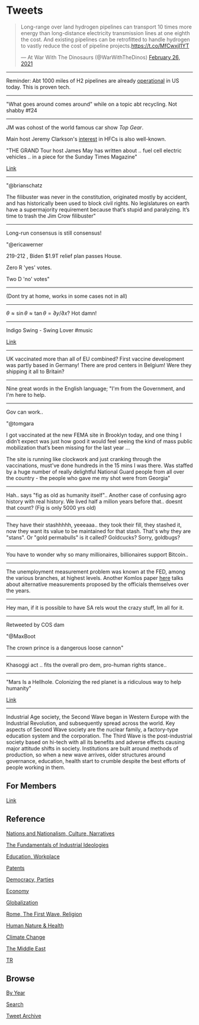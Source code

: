 # Tweets


<blockquote class="twitter-tweet"><p lang="en" dir="ltr">Long-range over land hydrogen pipelines can transport 10 times more energy than long-distance electricity transmission lines at one eighth the cost. And existing pipelines can be retrofitted to handle hydrogen to vastly reduce the cost of pipeline projects.<a href="https://t.co/MfCwxjI1YT">https://t.co/MfCwxjI1YT</a></p>&mdash; At War With The Dinosaurs (@WarWithTheDinos) <a href="https://twitter.com/WarWithTheDinos/status/1365344645669093379?ref_src=twsrc%5Etfw">February 26, 2021</a></blockquote> <script async src="https://platform.twitter.com/widgets.js" charset="utf-8"></script>

---

Reminder: Abt 1000 miles of H2 pipelines are already [operational](2019/03/wirespipes.md#doe) in US
today. This is proven tech.

---

"What goes around comes around" while on a topic abt recycling. Not shabby \#f24

---

JM was cohost of the world famous car show *Top Gear*.

Main host Jeremy Clarkson's [interest](https://www.hydrogenfuelnews.com/jeremy-clarkson-comes-out-in-support-of-hydrogen-fuel-cells/8528018/amp/)
in HFCs is also well-known.

"THE GRAND Tour host James May has written about .. fuel cell electric
vehicles ..  in a piece for the Sunday Times Magazine"

[Link](https://www.driving.co.uk/news/technology/james-may-written-hydrogen-manifesto-instead-reviewing-toyota-mirai/)

---

"@brianschatz

The filibuster was never in the constitution, originated mostly by
accident, and has historically been used to block civil rights. No
legislatures on earth have a supermajority requirement because that’s
stupid and paralyzing. It’s time to trash the Jim Crow filibuster"

---

Long-run consensus is still consensus!

"@ericawerner

219-212 , Biden $1.9T relief plan passes House. 

Zero R 'yes' votes.

Two D 'no' votes"

---

(Dont try at home, works in some cases not in all)

---

$\theta \approx \sin\theta \approx \tan\theta = \partial y/\partial x$? Hot damn!

---

Indigo Swing - Swing Lover \#music

[Link](https://youtu.be/OX9Qd-ri7ks?t=37)

---

UK vaccinated more than all of EU combined? First vaccine development
was partly based in Germany!  There are prod centers in Belgium! Were they
shipping it all to Britain? 

---

Nine great words in the English language; "I'm from the Government,
and I'm here to help.

---

Gov can work..

"@tomgara

I got vaccinated at the new FEMA site in Brooklyn today, and one thing
I didn’t expect was just how good it would feel seeing the kind of
mass public mobilization that’s been missing for the last year ...

The site is running like clockwork and just cranking through the
vaccinations, must've done hundreds in the 15 mins I was there. Was
staffed by a huge number of really delightful National Guard people
from all over the country - the people who gave me my shot were from
Georgia"

---

Hah.. says "fig as old as humanity itself".. Another case of confusing
agro history with real history. We lived half a millon years before
that.. doesnt that count? (Fig is only 5000 yrs old)

---

They have their stashhhhh, yeeeaaa.. they took their fill, they
stashed it, now they want its value to be maintained for that
stash. That's why they are "stans". Or "gold permabulls" is it called?
Goldcucks? Sorry, goldbugs?

---

You have to wonder why so many millionaires, billionaires support Bitcoin.. 

---

The unemployment measurement problem was known at the FED, among the
various branches, at highest levels. Another Komlos paper
[here](https://papers.ssrn.com/sol3/papers.cfm?abstract_id=3467994)
talks about alternative measurements proposed by the officials
themselves over the years.

---

Hey man, if it is possible to have SA rels wout the crazy stuff, Im
all for it. 

---

Retweeted by COS dam

"@MaxBoot

The crown prince is a dangerous loose cannon"

---

Khasoggi act .. fits the overall pro dem, pro-human rights stance.. 

---

"Mars Is a Hellhole. Colonizing the red planet is a ridiculous way to help humanity"

[Link](https://www.theatlantic.com/ideas/archive/2021/02/mars-is-no-earth/618133/)

---

Industrial Age society, the Second Wave began in Western Europe with
the Industrial Revolution, and subsequently spread across the
world. Key aspects of Second Wave society are the nuclear family, a
factory-type education system and the corporation. The Third Wave is
the post-industrial society based on hi-tech with all its benefits and
adverse effects causing major attitude shifts in society. Institutions
are built around methods of production, so when a new wave arrives,
older structures around governance, education, health start to crumble
despite the best efforts of people working in them.

## For Members

[Link](https://thirdwave-members.herokuapp.com)

## Reference

[Nations and Nationalism, Culture, Narratives](/2013/02/nations-and-nationalism.md)

[The Fundamentals of Industrial Ideologies](/2011/04/fundamentals-of-industrial-ideologies.md)

[Education, Workplace](2017/09/education-workplace.md)

[Patents](/2018/09/patents.md)

[Democracy, Parties](/2016/11/democracy.md)

[Economy](/2018/05/economy.md)

[Globalization](/2018/09/globalization.md)

[Rome, The First Wave, Religion](/2017/12/rome.md)

[Human Nature & Health](/2020/07/human-nature.md)

[Climate Change](/2018/12/climate.md)

[The Middle East](/2019/07/middleeast.md)

[TR](../tr)

## Browse

[By Year](years.md)

[Search](search.html)

[Tweet Archive](/tweets/README.md)


